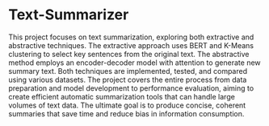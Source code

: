 # Text-Summarizer
This project focuses on text summarization, exploring both extractive and abstractive techniques. The extractive approach uses BERT and K-Means clustering to select key sentences from the original text. The abstractive method employs an encoder-decoder model with attention to generate new summary text. Both techniques are implemented, tested, and compared using various datasets. The project covers the entire process from data preparation and model development to performance evaluation, aiming to create efficient automatic summarization tools that can handle large volumes of text data. The ultimate goal is to produce concise, coherent summaries that save time and reduce bias in information consumption.
